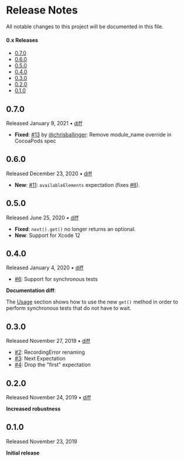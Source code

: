 Release Notes
=============

All notable changes to this project will be documented in this file.

#### 0.x Releases

- [0.7.0](#070)
- [0.6.0](#060)
- [0.5.0](#050)
- [0.4.0](#040)
- [0.3.0](#030)
- [0.2.0](#020)
- [0.1.0](#010)

## 0.7.0

Released January 9, 2021 &bull; [diff](https://github.com/groue/CombineExpectations/compare/v0.6.0...v0.7.0)

- **Fixed**: [#13](https://github.com/groue/CombineExpectations/pull/13) by [@chrisballinger](https://github.com/chrisballinger): Remove module_name override in CocoaPods spec

## 0.6.0

Released December 23, 2020 &bull; [diff](https://github.com/groue/CombineExpectations/compare/v0.5.0...v0.6.0)

- **New**: [#11](https://github.com/groue/CombineExpectations/pull/11): `availableElements` expectation (fixes [#8](https://github.com/groue/CombineExpectations/issues/8)).

## 0.5.0

Released June 25, 2020 &bull; [diff](https://github.com/groue/CombineExpectations/compare/v0.4.0...v0.5.0)

- **Fixed**: `next().get()` no longer returns an optional.
- **New**: Support for Xcode 12

## 0.4.0

Released January 4, 2020 &bull; [diff](https://github.com/groue/CombineExpectations/compare/v0.3.0...v0.4.0)

- [#6](https://github.com/groue/CombineExpectations/pull/6): Support for synchronous tests

**Documentation diff**:

The [Usage] section shows how to use the new `get()` method in order to perform synchronous tests that do not have to wait.


## 0.3.0

Released November 27, 2019 &bull; [diff](https://github.com/groue/CombineExpectations/compare/v0.2.0...v0.3.0)

- [#2](https://github.com/groue/CombineExpectations/pull/2): RecordingError renaming
- [#3](https://github.com/groue/CombineExpectations/pull/3): Next Expectation
- [#4](https://github.com/groue/CombineExpectations/pull/4): Drop the "first" expectation


## 0.2.0

Released November 24, 2019 &bull; [diff](https://github.com/groue/CombineExpectations/compare/v0.1.0...v0.2.0)

**Increased robustness**

## 0.1.0

Released November 23, 2019

**Initial release**

[Usage]: README.md#usage
